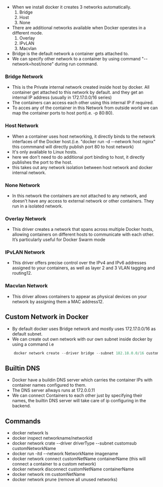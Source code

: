 - When we install docker it creates 3 networks automatically.
    1. Bridge
    2. Host
    3. None
- There are additional networks available when Docker operates in a different mode.
    1. Overlay
    2. IPvLAN
    3. Macvlan
- Bridge is the default network a container gets attached to.
- We can specify other network to a container by using command "--network=host/none" during run command.

### Bridge Network
- This is the Private internal network created inside host by docker. All container get attached to this network by default. and they get an internal IP address (usually in 172.17.0.0/16 series)
- The containers can access each other using this internal IP if required.
- To acces any of the container in this Network from outside world we can map the container ports to host port(i.e. -p 80:80).

### Host Network
- When a container uses host networking, it directly binds to the network interfaces of the Docker host.(i.e. "docker run -d --network host nginx" this commmand will directly publish port 80 to host network)
- It's only available to Linux hosts.
- here we don't need to do additional port binding to host, it directly publishes the port to the host.
- this takes out any network isolation between host network and docker internal network.

### None Network
- In this network the containers are not attached to any network, and doesn't have any access to external network or other containers. They run in a isolated network.

### Overlay Network
- This driver creates a network that spans across multiple Docker hosts, allowing containers on different hosts to communicate with each other. It’s particularly useful for Docker Swarm mode

### IPvLAN Network
- This driver offers precise control over the IPv4 and IPv6 addresses assigned to your containers, as well as layer 2 and 3 VLAN tagging and routing12.

### Macvlan Network 
- This driver allows containers to appear as physical devices on your network by assigning them a MAC address12.

## Custom Network in Docker
- By default docker uses Bridge network and mostly uses 172.17.0.0/16 as default subnet.
- We can create out own network with our own subnet inside docker by using a command i.e
```javascript
    docker network create --driver bridge --subnet 182.18.0.0/16 custom-network-name
```
## Builtin DNS
- Docker have a buildin DNS server which carries the container IPs with container names configured to them.
- The DNS server allways runs at 172.0.0.11
- We can connect Containers to each other just by specifying their names, the builtin DNS server will take care of ip configuring in the backend.



## Commands
- docker network ls
- docker inspect networkname/networkid
- docker network crate --driver driverType --subnet customsub customNetworkName
- docker run -itd --network NetworkName imagename
- docker network connect customNetName containerName   (this will connect a container to a custom network)
- docker network disconnect customNetName containerName
- docker network rm customNetName
- docker network prune   (remove all unused networks)